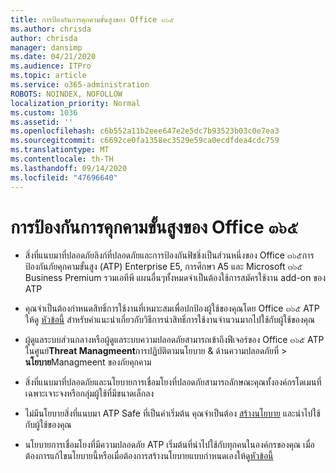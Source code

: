 ```yaml
---
title: การป้องกันการคุกคามขั้นสูงของ Office ๓๖๕
ms.author: chrisda
author: chrisda
manager: dansimp
ms.date: 04/21/2020
ms.audience: ITPro
ms.topic: article
ms.service: o365-administration
ROBOTS: NOINDEX, NOFOLLOW
localization_priority: Normal
ms.custom: 1036
ms.assetid: ''
ms.openlocfilehash: c6b552a11b2eee647e2e5dc7b93523b03c0e7ea3
ms.sourcegitcommit: c6692ce0fa1358ec3529e59ca0ecdfdea4cdc759
ms.translationtype: MT
ms.contentlocale: th-TH
ms.lasthandoff: 09/14/2020
ms.locfileid: "47696640"
---
```

# <a name="office-365-advanced-threat-protection"></a>การป้องกันการคุกคามขั้นสูงของ Office ๓๖๕

- สิ่งที่แนบมาที่ปลอดภัยลิงก์ที่ปลอดภัยและการป้องกันฟิชชิ่งเป็นส่วนหนึ่งของ Office ๓๖๕การป้องกันภัยคุกคามขั้นสูง (ATP) Enterprise E5, การศึกษา A5 และ Microsoft ๓๖๕ Business Premium รวมเอทีพี แผนอื่นๆทั้งหมดจำเป็นต้องใช้การสมัครใช้งาน add-on ของ ATP

- คุณจำเป็นต้องกำหนดสิทธิ์การใช้งานที่เหมาะสมเพื่อปกป้องผู้ใช้ของคุณโดย Office ๓๖๕ ATP ให้ดู [หัวข้อนี้](https://docs.microsoft.com/microsoft-365/admin/add-users/add-users) สำหรับคำแนะนำเกี่ยวกับวิธีการนำสิทธิ์การใช้งานจำนวนมากไปใช้กับผู้ใช้ของคุณ

- ผู้ดูแลระบบส่วนกลางหรือผู้ดูแลระบบความปลอดภัยสามารถเข้าถึงฟีเจอร์ของ Office ๓๖๕ ATP ในศูนย์**Threat Managmeent**การปฏิบัติตามนโยบาย & ด้านความปลอดภัยที่ \> **นโยบาย**Managmeent ของภัยคุกคาม

- สิ่งที่แนบมาที่ปลอดภัยและนโยบายการเชื่อมโยงที่ปลอดภัยสามารถลักษณะคุณทั้งองค์กรโดเมนที่เฉพาะเจาะจงหรือกลุ่มผู้ใช้ที่มีขนาดเล็กลง

- ไม่มีนโยบายสิ่งที่แนบมา ATP Safe ที่เป็นค่าเริ่มต้น คุณจำเป็นต้อง [สร้างนโยบาย](https://docs.microsoft.com/microsoft-365/security/office-365-security/set-up-atp-safe-attachments-policies) และนำไปใช้กับผู้ใช้ของคุณ

- นโยบายการเชื่อมโยงที่มีความปลอดภัย ATP เริ่มต้นที่นำไปใช้กับทุกคนในองค์กรของคุณ เมื่อต้องการแก้ไขนโยบายนี้หรือเมื่อต้องการสร้างนโยบายแบบกำหนดเองให้ดู[หัวข้อนี้](https://docs.microsoft.com/microsoft-365/security/office-365-security/set-up-atp-safe-links-policies)
